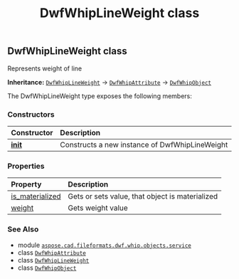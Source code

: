 ﻿---
title: DwfWhipLineWeight class
second_title: Aspose.CAD for Python via .NET API References
description: 
type: docs
weight: 50
url: /python-net/aspose.cad.fileformats.dwf.whip.objects.service/dwfwhiplineweight/
is_root: false
---

## DwfWhipLineWeight class

Represents weight of line



**Inheritance:** [`DwfWhipLineWeight`](/cad/python-net/aspose.cad.fileformats.dwf.whip.objects.service/dwfwhiplineweight) → 
[`DwfWhipAttribute`](/cad/python-net/aspose.cad.fileformats.dwf.whip.objects/dwfwhipattribute) → 
[`DwfWhipObject`](/cad/python-net/aspose.cad.fileformats.dwf.whip.objects/dwfwhipobject)



The DwfWhipLineWeight type exposes the following members:

### Constructors
| Constructor | Description |
| :- | :- |
| [__init__](/cad/python-net/aspose.cad.fileformats.dwf.whip.objects.service/dwfwhiplineweight/__init__/#) | Constructs a new instance of DwfWhipLineWeight |


### Properties
| Property | Description |
| :- | :- |
| [is_materialized](/cad/python-net/aspose.cad.fileformats.dwf.whip.objects.service/dwfwhiplineweight/is_materialized) | Gets or sets value, that object is materialized |
| [weight](/cad/python-net/aspose.cad.fileformats.dwf.whip.objects.service/dwfwhiplineweight/weight) | Gets weight value |



### See Also
* module [`aspose.cad.fileformats.dwf.whip.objects.service`](..)
* class [`DwfWhipAttribute`](/cad/python-net/aspose.cad.fileformats.dwf.whip.objects/dwfwhipattribute)
* class [`DwfWhipLineWeight`](/cad/python-net/aspose.cad.fileformats.dwf.whip.objects.service/dwfwhiplineweight)
* class [`DwfWhipObject`](/cad/python-net/aspose.cad.fileformats.dwf.whip.objects/dwfwhipobject)
